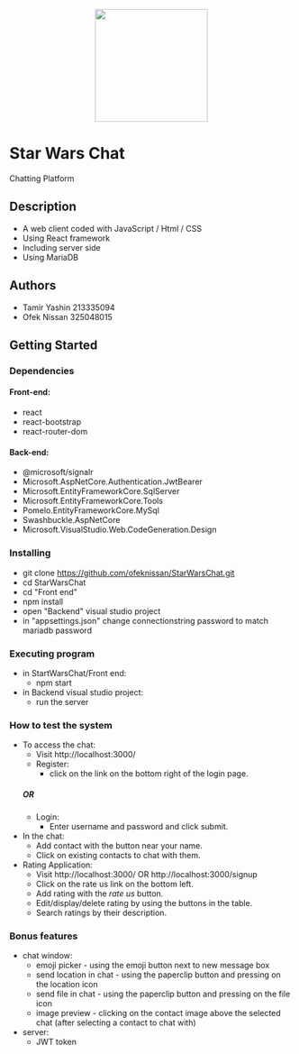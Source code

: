 <p align="center">
  <img width="200"  src="https://i.imgur.com/u54eVyj.png" />
</p>

# Star Wars Chat

Chatting Platform

## Description

* A web client coded with JavaScript / Html / CSS
* Using React framework
* Including server side
* Using MariaDB

## Authors

* Tamir Yashin  213335094
* Ofek  Nissan  325048015

## Getting Started

### Dependencies

#### Front-end:
* react
* react-bootstrap
* react-router-dom

#### Back-end:
* @microsoft/signalr
* Microsoft.AspNetCore.Authentication.JwtBearer
* Microsoft.EntityFrameworkCore.SqlServer
* Microsoft.EntityFrameworkCore.Tools
* Pomelo.EntityFrameworkCore.MySql
* Swashbuckle.AspNetCore
* Microsoft.VisualStudio.Web.CodeGeneration.Design

### Installing

* git clone https://github.com/ofeknissan/StarWarsChat.git
* cd StarWarsChat
* cd "Front end"
* npm install
* open "Backend" visual studio project
* in "appsettings.json" change connectionstring password to match mariadb password

### Executing program

* in StartWarsChat/Front end:
  * npm start
* in Backend visual studio project:
  * run the server 

### How to test the system

* To access the chat:
  * Visit http://localhost:3000/
  * Register:
    * click on the link on the bottom right of the login page.
  ##### OR
  * Login:
    * Enter username and password and click submit.
* In the chat:
  * Add contact with the button near your name.
  * Click on existing contacts to chat with them.
* Rating Application:
  * Visit http://localhost:3000/ OR http://localhost:3000/signup
  * Click on the rate us link on the bottom left.
  * Add rating with the *rate us* button.
  * Edit/display/delete rating by using the buttons in the table.
  * Search ratings by their description.
  

### Bonus features
                         
* chat window:
  * emoji picker - using the emoji button next to new message box
  * send location in chat - using the paperclip button and pressing on the location icon
  * send file in chat - using the paperclip button and pressing on the file icon
  * image preview - clicking on the contact image above the selected chat (after selecting a contact to chat with)
* server:
  * JWT token

